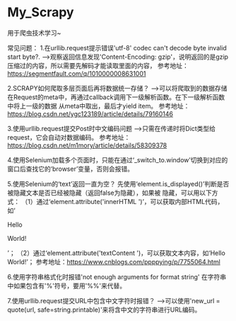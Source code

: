 # My_Scrapy
用于爬虫技术学习~

常见问题：
1.在urllib.request提示错误'utf-8' codec can't decode byte invalid start byte?.
    -->观察返回信息发现'Content-Encoding: gzip'，说明返回的是gzip压缩过的内容，所以需要先解码才能读取里面的内容，
    参考地址：https://segmentfault.com/q/1010000008631001

2.SCRAPY如何爬取多层页面后再将数据统一存储？
    -->可以将爬取到的数据存储在Request的meta中，再通过callback调用下一级解析函数。在下一级解析函数中将上一级的数据
    从meta中取出，最后才yield item。
    参考地址：https://blog.csdn.net/ygc123189/article/details/79160146

3.使用urllib.request提交Post时中文编码问题
    -->只需在传递时将Dict类型给request，它会自动对数据编码。
    参考地址：https://blog.csdn.net/m1mory/article/details/58309378

4.使用Selenium加载多个页面时，只能在通过‘_switch_to.window’切换到对应的窗口后查找它的‘browser’变量，否则会报错。

5.使用Selenium的‘text’返回一直为空？
    先使用‘element.is_displayed()’判断是否被隐藏文本是否已经被隐藏（返回false为隐藏），如果被
    隐藏，可以用以下方式：
    （1）通过‘element.attribute('innerHTML ')’，可以获取内部HTML代码，如‘<div>Hello <p>World!</p></div>’；
    （2）通过‘element.attribute('textContent ')，可以获取文本内容，如‘Hello World!’；
    参考地址：https://www.cnblogs.com/ppppying/p/7755064.html

6.使用字符串格式化时报错'not enough arguments for format string'
    在字符串中如果包含有'%'符号，要用'%%'来代替。

7.使用urllib.request提交URL中包含中文字符时报错？
    -->可以使用'new_url = quote(url, safe=string.printable)'来将含中文的字符串进行URL编码。